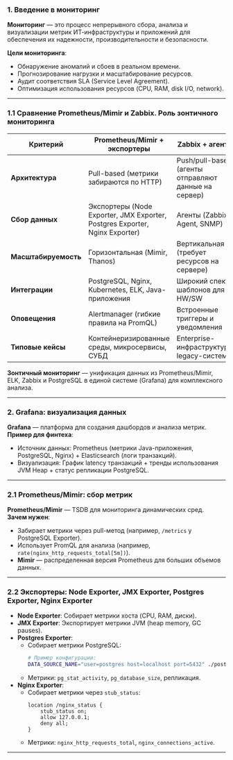 ### 1. Введение в мониторинг
**Мониторинг** — это процесс непрерывного сбора, анализа и визуализации метрик ИТ-инфраструктуры и приложений для обеспечения их надежности, производительности и безопасности.  

**Цели мониторинга**:  
- Обнаружение аномалий и сбоев в реальном времени.  
- Прогнозирование нагрузки и масштабирование ресурсов.  
- Аудит соответствия SLA (Service Level Agreement).  
- Оптимизация использования ресурсов (CPU, RAM, disk I/O, network).  

---

### 1.1 Сравнение Prometheus/Mimir и Zabbix. Роль зонтичного мониторинга

| **Критерий**          | **Prometheus/Mimir + экспортеры**                    | **Zabbix + агенты**                                  |
|------------------------|------------------------------------------------------|-----------------------------------------------------|
| **Архитектура**        | Pull-based (метрики забираются по HTTP)             | Push/pull-based (агенты отправляют данные на сервер)|
| **Сбор данных**        | Экспортеры (Node Exporter, JMX Exporter, Postgres Exporter, Nginx Exporter) | Агенты (Zabbix Agent, SNMP)                         |
| **Масштабируемость**   | Горизонтальная (Mimir, Thanos)                       | Вертикальная (требует ресурсов на сервере)          |
| **Интеграции**         | PostgreSQL, Nginx, Kubernetes, ELK, Java-приложения  | Широкий спектр шаблонов для HW/SW                   |
| **Оповещения**         | Alertmanager (гибкие правила на PromQL)              | Встроенные триггеры и уведомления                   |
| **Типовые кейсы**      | Контейнеризированные среды, микросервисы, СУБД       | Enterprise-инфраструктура, legacy-системы           |

**Зонтичный мониторинг** — унификация данных из Prometheus/Mimir, ELK, Zabbix и PostgreSQL в единой системе (Grafana) для комплексного анализа.

---

### 2. Grafana: визуализация данных
**Grafana** — платформа для создания дашбордов и анализа метрик.  
**Пример для финтеха**:  
- Источник данных: Prometheus (метрики Java-приложения, PostgreSQL, Nginx) + Elasticsearch (логи транзакций).  
- Визуализация: График latency транзакций + тренды использования JVM Heap + статус репликации PostgreSQL.  

---

### 2.1 Prometheus/Mimir: сбор метрик
**Prometheus/Mimir** — TSDB для мониторинга динамических сред.  
**Зачем нужен**:  
- Забирает метрики через pull-метод (например, `/metrics` у PostgreSQL Exporter).  
- Использует PromQL для анализа (например, `rate(nginx_http_requests_total[5m])`).  
- **Mimir** — распределенная версия Prometheus для больших объемов данных.  

---

### 2.2 Экспортеры: Node Exporter, JMX Exporter, Postgres Exporter, Nginx Exporter
- **Node Exporter**: Собирает метрики хоста (CPU, RAM, диски).  
- **JMX Exporter**: Экспортирует метрики JVM (heap memory, GC pauses).  
- **Postgres Exporter**:  
  - Собирает метрики PostgreSQL:  
    ```bash
    # Пример конфигурации:
    DATA_SOURCE_NAME="user=postgres host=localhost port=5432" ./postgres_exporter
    ```
  - Метрики: `pg_stat_activity`, `pg_database_size`, репликация.  
- **Nginx Exporter**:  
  - Собирает метрики через `stub_status`:  
    ```nginx
    location /nginx_status {
        stub_status on;
        allow 127.0.0.1;
        deny all;
    }
    ```
  - Метрики: `nginx_http_requests_total`, `nginx_connections_active`.  

---



